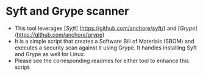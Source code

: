# Syft and Grype scanner
- This tool leverages [_Syft_] (https://github.com/anchore/syft/) and [_Grype_] (https://github.com/anchore/grype)
- It is a simple script that creates a Software Bill of Materials (SBOM) and executes a security scan against it using Grype. It handles installing Syft and Grype as well for Linux.
- Please see the corresponding readmes for either tool to enhance this script.
